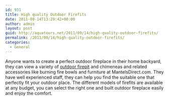 ```yaml
---
id: 931
title: High quality Outdoor Firefits
date: 2011-09-14T13:29:42+00:00
author: admin
layout: post
guid: http://aquatours.net/2011/09/14/high-quality-outdoor-firefits/
permalink: /2011/09/14/high-quality-outdoor-firefits/
categories:
  - General
---
```

Anyone wants to create a perfect outdoor fireplace in their home backyard, they can view a variety of [outdoor firepit](http://www.mantelsdirect.com/outdoor_fireplaces.html) and chimeneas and related accessories like burning fire bowls and furniture at MantelsDirect.com. They have well experienced staff, they can help you find the suitable one that perfectly fit your outdoor place. The different models of firefits are available at any budget, you can select the right one and built outdoor fireplace easily and enjoy the comfort.